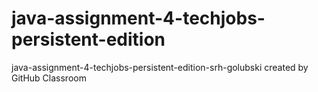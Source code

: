 # java-assignment-4-techjobs-persistent-edition
java-assignment-4-techjobs-persistent-edition-srh-golubski created by GitHub Classroom

